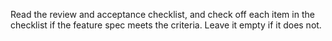 Read the review and acceptance checklist, and check off each item in the checklist if the feature spec meets the criteria. Leave it empty if it does not.
